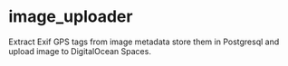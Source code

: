 # image_uploader
Extract Exif GPS tags from image metadata store them in Postgresql and upload image to DigitalOcean Spaces.
